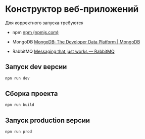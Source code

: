 # Конструктор веб-приложений
Для корректного запуска требуются
- npm [npm (npmjs.com)](https://www.npmjs.com/)

- MongoDB [MongoDB: The Developer Data Platform | MongoDB](https://www.mongodb.com/)

- RabbitMQ [Messaging that just works — RabbitMQ](https://www.rabbitmq.com/)
## Запуск dev версии
```bash
npm run dev
```
## Сборка проекта
```bash
npm run build
```
## Запуск production версии
```bash
npm run prod
```